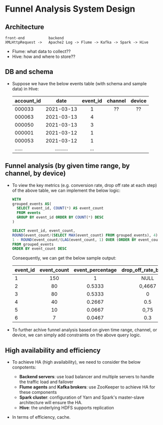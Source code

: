 # Funnel Analysis System Design

## Architecture

```
front-end           backend
XMLHttpRequest ->   Apache2 Log -> Flume -> Kafka -> Spark -> Hive      

```
- Flume: what data to collect??
- Hive: how and where to store??


## DB and schema
- Suppose we have the below events table (with schema and sample data) in Hive:

  | account_id    | date          | event_id  | channel   | device   |
  | ------------- | :-----------: | :-------: | :-------: |:-------: |
  | 000033        | 2021-03-13    |      1    |    ??     |     ??
  | 000063        | 2021-03-13    |      4    |
  | 000050        | 2021-03-13    |      3    |
  | 000001        | 2021-03-12    |      1    |
  | 000053        | 2021-03-12    |      1    |
  | ......        | ..........    |     ...   |


## Funnel analysis (by given time range, by channel, by device)

- To view the key metrics (e.g. conversion rate, drop off rate at each step) of the above table, we can implement the below logic:
  ```SQL
  WITH 
  grouped_events AS(
    SELECT event_id, COUNT(*) AS event_count
    FROM events
    GROUP BY event_id ORDER BY COUNT(*) DESC
  )

  SELECT event_id, event_count, 
  ROUND(event_count/(SELECT MAX(event_count) FROM grouped_events), 4) AS event_percentage,
  1 - ROUND(event_count/(LAG(event_count, 1) OVER (ORDER BY event_count DESC)), 4) AS drop_off_rate_by_step
  FROM grouped_events
  ORDER BY event_count DESC

  ```
  Consequently, we can get the below sample output:

  | event_id | event_count   | event_percentage  | drop_off_rate_by_step  |
  | -------- | :-----------: | :---------------: | :--------------------: |
  | 1        | 150           |  1                |  NULL
  | 2        | 80            |  0.5333           |  0,4667
  | 3        | 80            |  0.5333           |  0
  | 4        | 40            |  0.2667           |  0.5
  | 5        | 10            |  0.0667           |  0,75
  | 6        | 7             |  0.0467           |  0.3

- To further achive funnel analysis based on given time range, channel, or device, we can simply add constraints on the above query logic.



## High availability and efficiency

- To achieve HA (high availability), we need to consider the below conpotents:
  - **Backend servers**: use load balancer and multiple servers to handle the traffic load and failover
  - **Flume agents** and **Kafka brokers**: use ZooKeeper to achieve HA for these components
  - **Spark cluster**: configuration of Yarn and Spark's master-slave architecture will ensure the HA.
  - **Hive**: the underlying HDFS supports replication

- In terms of efficiency, cache.





